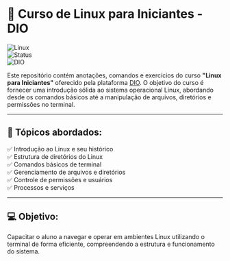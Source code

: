 # 🚀 **Curso de Linux para Iniciantes - DIO**  

![Linux](https://img.shields.io/badge/Linux-Command%20Line-%23007ACC?style=flat&logo=linux&logoColor=white)  
![Status](https://img.shields.io/badge/Status-Concluído-success)  
![DIO](https://img.shields.io/badge/DIO-Official-%23F08700)  

Este repositório contém anotações, comandos e exercícios do curso **"Linux para Iniciantes"** oferecido pela plataforma [DIO](https://www.dio.me). O objetivo do curso é fornecer uma introdução sólida ao sistema operacional Linux, abordando desde os comandos básicos até a manipulação de arquivos, diretórios e permissões no terminal.

---

## 🧠 **Tópicos abordados:**  
✅ Introdução ao Linux e seu histórico  
✅ Estrutura de diretórios do Linux  
✅ Comandos básicos de terminal  
✅ Gerenciamento de arquivos e diretórios  
✅ Controle de permissões e usuários  
✅ Processos e serviços  

---

## 💻 **Objetivo:**  
Capacitar o aluno a navegar e operar em ambientes Linux utilizando o terminal de forma eficiente, compreendendo a estrutura e funcionamento do sistema.  

